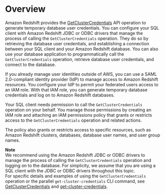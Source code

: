 # Overview<a name="generating-iam-credentials-overview"></a>

Amazon Redshift provides the [GetClusterCredentials](https://docs.aws.amazon.com/redshift/latest/APIReference/API_GetClusterCredentials.html) API operation to generate temporary database user credentials\. You can configure your SQL client with Amazon Redshift JDBC or ODBC drivers that manage the process of calling the `GetClusterCredentials` operation\. They do so by retrieving the database user credentials, and establishing a connection between your SQL client and your Amazon Redshift database\. You can also use your database application to programmatically call the `GetClusterCredentials` operation, retrieve database user credentials, and connect to the database\. 

If you already manage user identities outside of AWS, you can use a SAML 2\.0\-compliant identity provider \(IdP\) to manage access to Amazon Redshift resources\. You configure your IdP to permit your federated users access to an IAM role\. With that IAM role, you can generate temporary database credentials and log on to Amazon Redshift databases\. 

Your SQL client needs permission to call the `GetClusterCredentials` operation on your behalf\. You manage those permissions by creating an IAM role and attaching an IAM permissions policy that grants or restricts access to the `GetClusterCredentials` operation and related actions\. 

The policy also grants or restricts access to specific resources, such as Amazon Redshift clusters, databases, database user names, and user group names\. 

**Note**  
We recommend using the Amazon Redshift JDBC or ODBC drivers to manage the process of calling the `GetClusterCredentials` operation and logging on to the database\. For simplicity, we assume that you are using a SQL client with the JDBC or ODBC drivers throughout this topic\.   
For specific details and examples of using the `GetClusterCredentials` operation or the parallel `get-cluster-credentials` CLI command, see [GetClusterCredentials](https://docs.aws.amazon.com/redshift/latest/APIReference/API_GetClusterCredentials.html) and [get\-cluster\-credentials](https://docs.aws.amazon.com/cli/latest/reference/redshift/get-cluster-credentials.html)\.